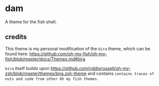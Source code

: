 # dam
A theme for the fish shell.

## credits
This theme is my personal modification of the `bira` theme, which can be found here: https://github.com/oh-my-fish/oh-my-fish/blob/master/docs/Themes.md#bira

`bira` itself builds upon https://github.com/robbyrussell/oh-my-zsh/blob/master/themes/bira.zsh-theme and contains
`contains traces of nuts and code from other Oh my fish themes`.
